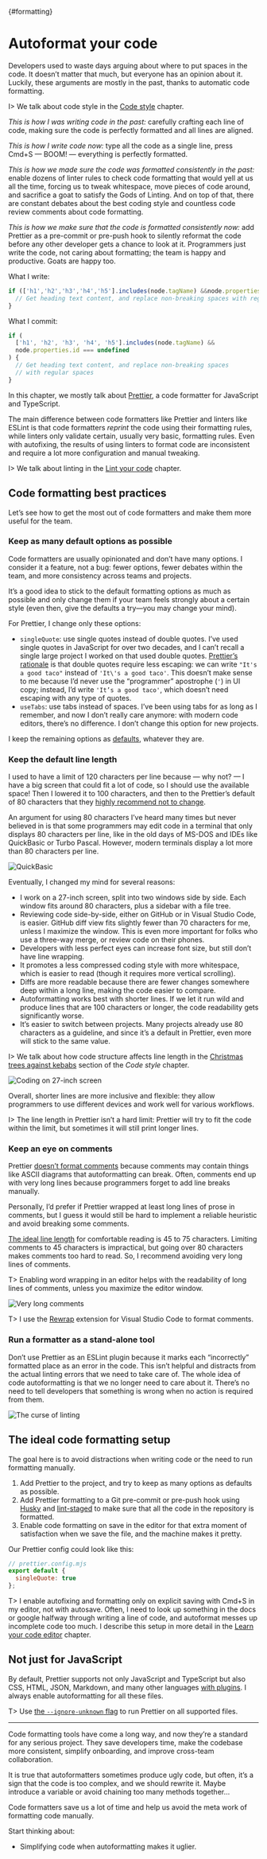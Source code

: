 {#formatting}

# Autoformat your code

<!-- description: How tools can make our lives much easier by formatting code for us -->

Developers used to waste days arguing about where to put spaces in the code. It doesn’t matter that much, but everyone has an opinion about it. Luckily, these arguments are mostly in the past, thanks to automatic code formatting.

I> We talk about code style in the [Code style](#code-style) chapter.

_This is how I was writing code in the past:_ carefully crafting each line of code, making sure the code is perfectly formatted and all lines are aligned.

_This is how I write code now:_ type all the code as a single line, press Cmd+S — BOOM! — everything is perfectly formatted.

<!-- expect($1).toBe(true) -->

_This is how we made sure the code was formatted consistently in the past:_ enable dozens of linter rules to check code formatting that would yell at us all the time, forcing us to tweak whitespace, move pieces of code around, and sacrifice a goat to satisfy the Gods of Linting. And on top of that, there are constant debates about the best coding style and countless code review comments about code formatting.

_This is how we make sure that the code is formatted consistently now:_ add Prettier as a pre-commit or pre-push hook to silently reformat the code before any other developer gets a chance to look at it. Programmers just write the code, not caring about formatting; the team is happy and productive. Goats are happy too.

What I write:

<!-- let node = {tagName: 'h1', properties: {}} -->

<!-- prettier-ignore -->
```js
if (['h1','h2','h3','h4','h5'].includes(node.tagName) &&node.properties.id === undefined){
  // Get heading text content, and replace non-breaking spaces with regular spaces
}
```

<!-- expect($1).toBe(true) -->

What I commit:

<!-- let node = {tagName: 'h1', properties: {}} -->

```js
if (
  ['h1', 'h2', 'h3', 'h4', 'h5'].includes(node.tagName) &&
  node.properties.id === undefined
) {
  // Get heading text content, and replace non-breaking spaces
  // with regular spaces
}
```

In this chapter, we mostly talk about [Prettier](https://prettier.io), a code formatter for JavaScript and TypeScript.

The main difference between code formatters like Prettier and linters like ESLint is that code formatters _reprint_ the code using their formatting rules, while linters only validate certain, usually very basic, formatting rules. Even with autofixing, the results of using linters to format code are inconsistent and require a lot more configuration and manual tweaking.

I> We talk about linting in the [Lint your code](#linting) chapter.

## Code formatting best practices

Let’s see how to get the most out of code formatters and make them more useful for the team.

### Keep as many default options as possible

Code formatters are usually opinionated and don’t have many options. I consider it a feature, not a bug: fewer options, fewer debates within the team, and more consistency across teams and projects.

It’s a good idea to stick to the default formatting options as much as possible and only change them if your team feels strongly about a certain style (even then, give the defaults a try—you may change your mind).

For Prettier, I change only these options:

- `singleQuote`: use single quotes instead of double quotes. I’ve used single quotes in JavaScript for over two decades, and I can’t recall a single large project I worked on that used double quotes. [Prettier’s rationale](https://prettier.io/docs/en/rationale#strings) is that double quotes require less escaping: we can write `"It's a good taco"` instead of `'It\'s a good taco'`. This doesn’t make sense to me because I’d never use the “programmer” apostrophe (`'`) in UI copy; instead, I’d write `'It’s a good taco'`, which doesn’t need escaping with any type of quotes.
- `useTabs`: use tabs instead of spaces. I’ve been using tabs for as long as I remember, and now I don’t really care anymore: with modern code editors, there’s no difference. I don’t change this option for new projects.

I keep the remaining options as [defaults](https://prettier.io/docs/en/options), whatever they are.

### Keep the default line length

I used to have a limit of 120 characters per line because — why not? — I have a big screen that could fit a lot of code, so I should use the available space! Then I lowered it to 100 characters, and then to the Prettier’s default of 80 characters that they [highly recommend not to change](https://prettier.io/docs/en/options.html#print-width).

An argument for using 80 characters I’ve heard many times but never believed in is that some programmers may edit code in a terminal that only displays 80 characters per line, like in the old days of MS-DOS and IDEs like QuickBasic or Turbo Pascal. However, modern terminals display a lot more than 80 characters per line.

![QuickBasic](images/quickbasic.png)

Eventually, I changed my mind for several reasons:

- I work on a 27-inch screen, split into two windows side by side. Each window fits around 80 characters, plus a sidebar with a file tree.
- Reviewing code side-by-side, either on GitHub or in Visual Studio Code, is easier. GitHub diff view fits slightly fewer than 70 characters for me, unless I maximize the window. This is even more important for folks who use a three-way merge, or review code on their phones.
- Developers with less perfect eyes can increase font size, but still don’t have line wrapping.
- It promotes a less compressed coding style with more whitespace, which is easier to read (though it requires more vertical scrolling).
- Diffs are more readable because there are fewer changes somewhere deep within a long line, making the code easier to compare.
- Autoformatting works best with shorter lines. If we let it run wild and produce lines that are 100 characters or longer, the code readability gets significantly worse.
- It’s easier to switch between projects. Many projects already use 80 characters as a guideline, and since it’s a default in Prettier, even more will stick to the same value.

I> We talk about how code structure affects line length in the [Christmas trees against kebabs](#tree-vs-kebab) section of the _Code style_ chapter.

![Coding on 27-inch screen](images/27inches.jpg)

Overall, shorter lines are more inclusive and flexible: they allow programmers to use different devices and work well for various workflows.

I> The line length in Prettier isn’t a hard limit: Prettier will try to fit the code within the limit, but sometimes it will still print longer lines.

### Keep an eye on comments

Prettier [doesn’t format comments](https://prettier.io/docs/en/rationale#comments) because comments may contain things like ASCII diagrams that autoformatting can break. Often, comments end up with very long lines because programmers forget to add line breaks manually.

Personally, I’d prefer if Prettier wrapped at least long lines of prose in comments, but I guess it would still be hard to implement a reliable heuristic and avoid breaking some comments.

[The ideal line length](https://www.smashingmagazine.com/2014/09/balancing-line-length-font-size-responsive-web-design/) for comfortable reading is 45 to 75 characters. Limiting comments to 45 characters is impractical, but going over 80 characters makes comments too hard to read. So, I recommend avoiding very long lines of comments.

T> Enabling word wrapping in an editor helps with the readability of long lines of comments, unless you maximize the editor window.

![Very long comments](images/looooong-comment.png)

T> I use the [Rewrap](https://marketplace.visualstudio.com/items?itemName=stkb.rewrap) extension for Visual Studio Code to format comments.

### Run a formatter as a stand-alone tool

Don’t use Prettier as an ESLint plugin because it marks each “incorrectly” formatted place as an error in the code. This isn’t helpful and distracts from the actual linting errors that we need to take care of. The whole idea of code autoformatting is that we no longer need to care about it. There’s no need to tell developers that something is wrong when no action is required from them.

![The curse of linting](images/curse-of-linting.jpeg)

## The ideal code formatting setup

The goal here is to avoid distractions when writing code or the need to run formatting manually.

1. Add Prettier to the project, and try to keep as many options as defaults as possible.
2. Add Prettier formatting to a Git pre-commit or pre-push hook using [Husky](https://github.com/typicode/husky) and [lint-staged](https://github.com/lint-staged/lint-staged) to make sure that all the code in the repository is formatted.
3. Enable code formatting on save in the editor for that extra moment of satisfaction when we save the file, and the machine makes it pretty.

Our Prettier config could look like this:

```js
// prettier.config.mjs
export default {
  singleQuote: true
};
```

T> I enable autofixing and formatting only on explicit saving with Cmd+S in my editor, not with autosave. Often, I need to look up something in the docs or google halfway through writing a line of code, and autoformat messes up incomplete code too much. I describe this setup in more detail in the [Learn your code editor](#editing) chapter.

## Not just for JavaScript

By default, Prettier supports not only JavaScript and TypeScript but also CSS, HTML, JSON, Markdown, and many other languages [with plugins](https://prettier.io/docs/en/plugins). I always enable autoformatting for all these files.

T> Use [the `--ignore-unknown` flag](https://prettier.io/docs/en/cli#--ignore-unknown) to run Prettier on all supported files.

---

Code formatting tools have come a long way, and now they’re a standard for any serious project. They save developers time, make the codebase more consistent, simplify onboarding, and improve cross-team collaboration.

It is true that autoformatters sometimes produce ugly code, but often, it’s a sign that the code is too complex, and we should rewrite it. Maybe introduce a variable or avoid chaining too many methods together…

Code formatters save us a lot of time and help us avoid the meta work of formatting code manually.

Start thinking about:

- Simplifying code when autoformatting makes it uglier.
